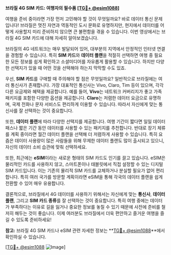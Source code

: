 **브라질 4G SIM 카드: 여행자의 필수품 [[TG💪+ @esim1088](https://t.me/s/esim1088)]**

여행을 준비 중이라면 가장 먼저 고민해야 할 것이 무엇일까요? 바로 데이터 통신 문제입니다! 브라질은 멋진 자연과 역동적인 도시 문화로 유명하지만, 현지에서 데이터를 어떻게 사용할지 미리 준비하지 않으면 큰 불편함을 겪을 수 있습니다. 이번 영상에서는 브라질 4G SIM 카드에 대해 자세히 알아보겠습니다.

브라질의 4G 네트워크는 매우 발달되어 있어, 대부분의 지역에서 안정적인 인터넷 연결을 경험할 수 있습니다. 특히 **SIM 카드**와 **데이터 플랜**을 적절히 선택하면 여행 중 필요한 모든 정보를 쉽게 확인하고 소셜미디어를 자유롭게 활용할 수 있습니다. 하지만 다양한 선택지가 있을 때 어떤 것을 선택해야 하는지 막막할 수도 있죠.

우선, **SIM 카드**를 구매할 때 주의해야 할 점은 무엇일까요? 일반적으로 브라질에는 여러 통신사가 존재합니다. 가장 대표적인 통신사는 Vivo, Claro, Tim 등이 있으며, 각각 다른 요금제와 혜택을 제공합니다. 예를 들어, **Vivo**는 네트워크 커버리지가 좋고 가족 패키지를 포함한 다양한 옵션을 제공합니다. **Claro**는 저렴한 데이터 요금으로 유명하며, 국제 전화나 문자 서비스도 편리하게 이용할 수 있습니다. 따라서 자신에게 맞는 통신사를 잘 선택하는 것이 중요합니다.

또한, **데이터 플랜**에 따라 다양한 선택지를 제공합니다. 여행 기간이 짧다면 일일 데이터 패스나 짧은 기간 동안 데이터를 사용할 수 있는 패키지를 추천합니다. 반대로 장기 체류를 계획 중이라면 월간 데이터 플랜을 선택해 더 저렴하게 사용할 수 있습니다. 특히 요즘은 데이터 사용량이 많은 사람들을 위해 무제한 데이터 플랜도 많이 출시되고 있으니, 자신의 데이터 소비 습관에 맞춰 선택하세요.

또한, 최근에는 **eSIM**이라는 새로운 형태의 SIM 카드도 인기를 끌고 있습니다. eSIM은 물리적인 카드를 사용하지 않고, 스마트폰이나 태블릿에서 직접 설정할 수 있는 디지털 SIM 카드입니다. 이는 기존의 물리적 SIM 카드를 교체하거나 분실할 필요가 없어 편리합니다. 특히 여러 국가를 방문할 계획이라면 eSIM을 통해 각국의 데이터 플랜을 쉽게 전환할 수 있어 매우 유용합니다.

결론적으로, 브라질에서 4G 데이터를 사용하기 위해서는 자신에게 맞는 **통신사**, **데이터 플랜**, 그리고 **SIM 카드 종류**를 잘 선택하는 것이 중요합니다. 특히 여행 중에는 데이터가 부족하다는 이유로 길을 잃거나 중요한 정보를 놓칠 수 있기 때문에 사전에 준비를 철저히 해두는 것이 좋습니다. 이제 여러분도 브라질에서 더욱 편안하고 즐거운 여행을 즐길 수 있도록 준비하세요!

**참고:** 브라질 4G SIM 카드나 eSIM 관련 자세한 정보는 **[TG💪+ @esim1088](https://t.me/s/esim1088)**에서 확인하실 수 있습니다.

[[TG💪+ @esim1088](https://t.me/s/esim1088) ![Image](https://i.postimg.cc/Y0z9fWf4/image.png)]